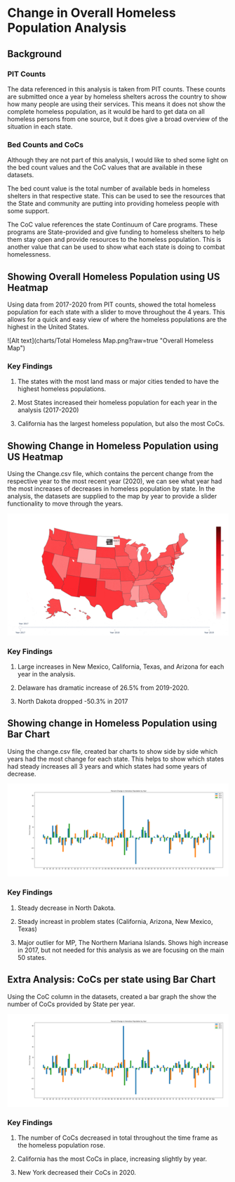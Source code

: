 # Change in Overall Homeless Population Analysis

## Background

### PIT Counts

The data referenced in this analysis is taken from PIT counts. These counts are submitted once a year by homeless shelters across the country to show how many people are using their services. This means it does not show the complete homeless population, as it would be hard to get data on all homeless persons from one source, but it does give a broad overview of the situation in each state. 

### Bed Counts and CoCs

Although they are not part of this analysis, I would like to shed some light on the bed count values and the CoC values that are available in these datasets. 

The bed count value is the total number of available beds in homeless shelters in that respective state. This can be used to see the resources that the State and community are putting into providing homeless people with some support. 

The CoC value references the state Continuum of Care programs. These programs are State-provided and give funding to homeless shelters to help them stay open and provide resources to the homeless population. This is another value that can be used to show what each state is doing to combat homelessness. 

## Showing Overall Homeless Population using US Heatmap

Using data from 2017-2020 from PIT counts, showed the total homeless population for each state with a slider to move throughout the 4 years. This allows for a quick and easy view of where the homeless populations are the highest in the United States.

![Alt text](charts/Total Homeless Map.png?raw=true "Overall Homeless Map")

### Key Findings

1. The states with the most land mass or major cities tended to have the highest homeless populations. 

2. Most States increased their homeless population for each year in the analysis (2017-2020)

3. California has the largest homeless population, but also the most CoCs.

## Showing Change in Homeless Population using US Heatmap

Using the Change.csv file, which contains the percent change from the respective year to the most recent year (2020), we can see what year had the most increases of decreases in homeless population by state. In the analysis, the datasets are supplied to the map by year to provide a slider functionality to move through the years.

![Alt text](charts/change_gif.gif?raw=true "Change in Homeless Homeless Gif")

### Key Findings

1. Large increases in New Mexico, California, Texas, and Arizona for each year in the analysis. 

2. Delaware has dramatic increase of 26.5% from 2019-2020. 

3. North Dakota dropped -50.3% in 2017

## Showing change in Homeless Population using Bar Chart

Using the change.csv file, created bar charts to show side by side which years had the most change for each state. This helps to show which states had steady increases all 3 years and which states had some years of decrease. 

![Alt text](charts/percent_change.png?raw=true "Percent Change Bar")

### Key Findings

1. Steady decrease in North Dakota. 

2. Steady increast in problem states (California, Arizona, New Mexico, Texas)

3. Major outlier for MP, The Northern Mariana Islands. Shows high increase in 2017, but not needed for this analysis as we are focusing on the main 50 states.

## Extra Analysis: CoCs per state using Bar Chart

Using the CoC column in the datasets, created a bar graph the show the number of CoCs provided by State per year. 

![Alt text](charts/percent_change.png?raw=true "CoC Bar")

### Key Findings 

1. The number of CoCs decreased in total throughout the time frame as the homeless population rose. 

2. California has the most CoCs in place, increasing slightly by year. 

3. New York decreased their CoCs in 2020. 

